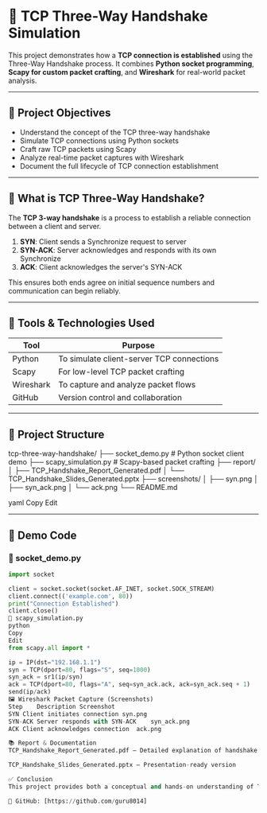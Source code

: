 # 🧠 TCP Three-Way Handshake Simulation

This project demonstrates how a **TCP connection is established** using the Three-Way Handshake process. It combines **Python socket programming**, **Scapy for custom packet crafting**, and **Wireshark** for real-world packet analysis.

---

## 📌 Project Objectives

- Understand the concept of the TCP three-way handshake
- Simulate TCP connections using Python sockets
- Craft raw TCP packets using Scapy
- Analyze real-time packet captures with Wireshark
- Document the full lifecycle of TCP connection establishment

---

## 🔄 What is TCP Three-Way Handshake?

The **TCP 3-way handshake** is a process to establish a reliable connection between a client and server.

1. **SYN**: Client sends a Synchronize request to server
2. **SYN-ACK**: Server acknowledges and responds with its own Synchronize
3. **ACK**: Client acknowledges the server's SYN-ACK

This ensures both ends agree on initial sequence numbers and communication can begin reliably.

---

## 🧰 Tools & Technologies Used

| Tool      | Purpose                                  |
|-----------|------------------------------------------|
| Python    | To simulate client-server TCP connections |
| Scapy     | For low-level TCP packet crafting         |
| Wireshark | To capture and analyze packet flows       |
| GitHub    | Version control and collaboration         |

---

## 📁 Project Structure

tcp-three-way-handshake/
├── socket_demo.py # Python socket client demo
├── scapy_simulation.py # Scapy-based packet crafting
├── report/
│ ├── TCP_Handshake_Report_Generated.pdf
│ └── TCP_Handshake_Slides_Generated.pptx
├── screenshots/
│ ├── syn.png
│ ├── syn_ack.png
│ └── ack.png
└── README.md

yaml
Copy
Edit

---

## 📄 Demo Code

### 🔹 socket_demo.py

```python
import socket

client = socket.socket(socket.AF_INET, socket.SOCK_STREAM)
client.connect(('example.com', 80))
print("Connection Established")
client.close()
🔹 scapy_simulation.py
python
Copy
Edit
from scapy.all import *

ip = IP(dst="192.168.1.1")
syn = TCP(dport=80, flags="S", seq=1000)
syn_ack = sr1(ip/syn)
ack = TCP(dport=80, flags="A", seq=syn_ack.ack, ack=syn_ack.seq + 1)
send(ip/ack)
🖼 Wireshark Packet Capture (Screenshots)
Step	Description	Screenshot
SYN	Client initiates connection	syn.png
SYN-ACK	Server responds with SYN-ACK	syn_ack.png
ACK	Client acknowledges connection	ack.png

📚 Report & Documentation
TCP_Handshake_Report_Generated.pdf – Detailed explanation of handshake theory and implementation

TCP_Handshake_Slides_Generated.pptx – Presentation-ready version

✅ Conclusion
This project provides both a conceptual and hands-on understanding of TCP connection establishment. It’s perfect for learning how low-level networking works and how real-world traffic behaves.

🔗 GitHub: [https://github.com/guru8014]



